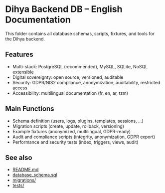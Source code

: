 # Dihya Backend DB – English Documentation

This folder contains all database schemas, scripts, fixtures, and tools for the Dihya backend.

## Features
- Multi-stack: PostgreSQL (recommended), MySQL, SQLite, NoSQL extensible
- Digital sovereignty: open source, versioned, auditable
- Security: GDPR/NIS2 compliance, anonymization, auditability, restricted access
- Accessibility: multilingual documentation (fr, en, ar, tzm)

## Main Functions
- Schema definition (users, logs, plugins, templates, sessions, ...)
- Migration scripts (create, update, rollback, versioning)
- Example fixtures (anonymized, multilingual, GDPR-ready)
- Audit and compliance scripts (integrity, anonymization, GDPR export)
- Performance and security tests (index, triggers, views, audit)

## See also
- [README.md](README.md)
- [database_schema.sql](database_schema.sql)
- [migrations/](migrations/)
- [tests/](tests/)
